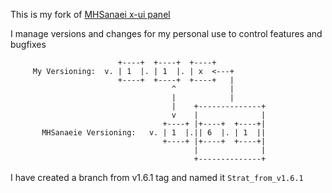 This is my fork of [MHSanaei x-ui panel](https://github.com/MHSanaei/3x-ui)

I manage versions and changes for my personal use to control features and bugfixes


```text
                        +----+  +----+  +----+           
     My Versioning:  v. | 1  |. | 1  |. | x  <---+       
                        +----+  +----+  +----+   |       
                                    ^            |       
                                    |            |       
                                    |    +--------------+
                                    v    |              |
                                  +----+ |+----+  +----+|
       MHSanaeie Versioning:   v. | 1  |.|| 6  |. | 1  ||
                                  +----+ |+----+  +----+|
                                         |              |
                                         +--------------+
```

I have created a branch from v1.6.1 tag and named it `Strat_from_v1.6.1`
